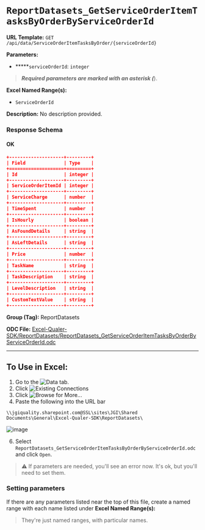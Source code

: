 # `ReportDatasets_GetServiceOrderItemTasksByOrderByServiceOrderId`

**URL Template:**
`GET /api/data/ServiceOrderItemTasksByOrder/{serviceOrderId}`

**Parameters:**
- *****`serviceOrderId`: `integer`


> *****Required parameters are marked with an asterisk (*****).

**Excel Named Range(s):**
- `ServiceOrderId`


**Description:**
No description provided.

### Response Schema

#### OK
```json
+--------------------+---------+
| Field              | Type    |
+====================+=========+
| Id                 | integer |
+--------------------+---------+
| ServiceOrderItemId | integer |
+--------------------+---------+
| ServiceCharge      | number  |
+--------------------+---------+
| TimeSpent          | number  |
+--------------------+---------+
| IsHourly           | boolean |
+--------------------+---------+
| AsFoundDetails     | string  |
+--------------------+---------+
| AsLeftDetails      | string  |
+--------------------+---------+
| Price              | number  |
+--------------------+---------+
| TaskName           | string  |
+--------------------+---------+
| TaskDescription    | string  |
+--------------------+---------+
| LevelDescription   | string  |
+--------------------+---------+
| CustomTextValue    | string  |
+--------------------+---------+
```

**Group (Tag):**
ReportDatasets

**ODC File:**
[Excel-Qualer-SDK/ReportDatasets/ReportDatasets_GetServiceOrderItemTasksByOrderByServiceOrderId.odc](https://github.com/Johnson-Gage-Inspection-Inc/qualer-sdk-odc/blob/main/Excel-Qualer-SDK/ReportDatasets/ReportDatasets_GetServiceOrderItemTasksByOrderByServiceOrderId.odc)

---

To Use in Excel:
---

1. Go to the ![`Data`](https://github.com/user-attachments/assets/da437a70-57b3-4c5b-bb01-4910ece19ed1)
 tab.
3. Click ![Existing Connections](https://github.com/user-attachments/assets/a2f1ed67-b2e0-4c23-ac90-68c870e60289)
4. Click ![`Browse for More...`](https://github.com/user-attachments/assets/8e698494-6865-41e7-b6fa-043aea81809a)
5. Paste the following into the URL bar
```
\\jgiquality.sharepoint.com@SSL\sites\JGI\Shared Documents\General\Excel-Qualer-SDK\ReportDatasets\
```

![image](https://github.com/user-attachments/assets/1e1a8d87-0377-446d-aaf5-d78562991db3)

6. Select `ReportDatasets_GetServiceOrderItemTasksByOrderByServiceOrderId.odc` and click `Open`.

> ⚠️ If parameters are needed, you'll see an error now. It's ok, but you'll need to set them.

### Setting parameters
If there are any parameters listed near the top of this file, create a named range with each name listed under **Excel Named Range(s):**
> They're just named ranges, with particular names.
